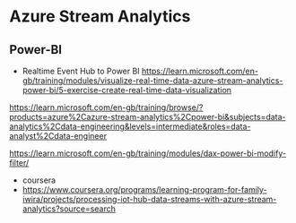 # Azure Stream Analytics
## Power-BI
- Realtime Event Hub to Power BI
https://learn.microsoft.com/en-gb/training/modules/visualize-real-time-data-azure-stream-analytics-power-bi/5-exercise-create-real-time-data-visualization

https://learn.microsoft.com/en-gb/training/browse/?products=azure%2Cazure-stream-analytics%2Cpower-bi&subjects=data-analytics%2Cdata-engineering&levels=intermediate&roles=data-analyst%2Cdata-engineer

https://learn.microsoft.com/en-gb/training/modules/dax-power-bi-modify-filter/
- coursera
- https://www.coursera.org/programs/learning-program-for-family-iwira/projects/processing-iot-hub-data-streams-with-azure-stream-analytics?source=search
